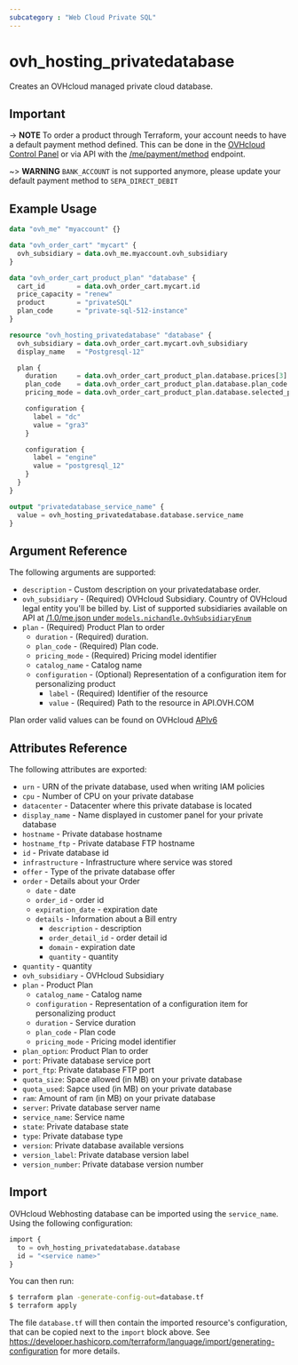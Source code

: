 ```yaml
---
subcategory : "Web Cloud Private SQL"
---
```


# ovh_hosting_privatedatabase

Creates an OVHcloud managed private cloud database.

## Important

-> **NOTE** To order a product through Terraform, your account needs to have a default payment method defined. This can be done in the [OVHcloud Control Panel](https://www.ovh.com/manager/#/dedicated/billing/payment/method) or via API with the [/me/payment/method](https://api.ovh.com/console/#/me/payment/method~GET) endpoint.

~> **WARNING** `BANK_ACCOUNT` is not supported anymore, please update your default payment method to `SEPA_DIRECT_DEBIT`

## Example Usage

```terraform
data "ovh_me" "myaccount" {}

data "ovh_order_cart" "mycart" {
  ovh_subsidiary = data.ovh_me.myaccount.ovh_subsidiary
}

data "ovh_order_cart_product_plan" "database" {
  cart_id        = data.ovh_order_cart.mycart.id
  price_capacity = "renew"
  product        = "privateSQL"
  plan_code      = "private-sql-512-instance"
}

resource "ovh_hosting_privatedatabase" "database" {
  ovh_subsidiary = data.ovh_order_cart.mycart.ovh_subsidiary
  display_name   = "Postgresql-12"

  plan {
    duration     = data.ovh_order_cart_product_plan.database.prices[3].duration
    plan_code    = data.ovh_order_cart_product_plan.database.plan_code
    pricing_mode = data.ovh_order_cart_product_plan.database.selected_price[0].pricing_mode

    configuration {
      label = "dc"
      value = "gra3"
    }

    configuration {
      label = "engine"
      value = "postgresql_12"
    }
  }
}

output "privatedatabase_service_name" {
  value = ovh_hosting_privatedatabase.database.service_name
}
```

## Argument Reference

The following arguments are supported:

* `description` - Custom description on your privatedatabase order.
* `ovh_subsidiary` - (Required) OVHcloud Subsidiary. Country of OVHcloud legal entity you'll be billed by. List of supported subsidiaries available on API at [/1.0/me.json under `models.nichandle.OvhSubsidiaryEnum`](https://eu.api.ovh.com/1.0/me.json)
* `plan` - (Required) Product Plan to order
  * `duration` - (Required) duration.
  * `plan_code` - (Required) Plan code.
  * `pricing_mode` - (Required) Pricing model identifier
  * `catalog_name` - Catalog name
  * `configuration` - (Optional) Representation of a configuration item for personalizing product
    * `label` - (Required) Identifier of the resource
    * `value` - (Required) Path to the resource in API.OVH.COM

Plan order valid values can be found on OVHcloud [APIv6](https://api.ovh.com/console/#/hosting/privateDatabase/availableOrderCapacities~GET)

## Attributes Reference

The following attributes are exported:

* `urn` - URN of the private database, used when writing IAM policies
* `cpu` - Number of CPU on your private database
* `datacenter` - Datacenter where this private database is located
* `display_name` - Name displayed in customer panel for your private database
* `hostname` - Private database hostname
* `hostname_ftp` - Private database FTP hostname
* `id` - Private database id
* `infrastructure` - Infrastructure where service was stored
* `offer` - Type of the private database offer
* `order` - Details about your Order
  * `date` - date
  * `order_id` - order id
  * `expiration_date` - expiration date
  * `details` - Information about a Bill entry
    * `description` - description
    * `order_detail_id` - order detail id
    * `domain` - expiration date
    * `quantity` - quantity
* `quantity` - quantity
* `ovh_subsidiary` - OVHcloud Subsidiary
* `plan` - Product Plan
  * `catalog_name` - Catalog name
  * `configuration` - Representation of a configuration item for personalizing product
  * `duration` - Service duration
  * `plan_code` - Plan code
  * `pricing_mode` - Pricing model identifier
* `plan_option`: Product Plan to order
* `port`: Private database service port
* `port_ftp`: Private database FTP port
* `quota_size`: Space allowed (in MB) on your private database
* `quota_used`: Sapce used (in MB) on your private database
* `ram`: Amount of ram (in MB) on your private database
* `server`: Private database server name
* `service_name`: Service name
* `state`: Private database state
* `type`: Private database type
* `version`: Private database available versions
* `version_label`: Private database version label
* `version_number`: Private database version number

## Import

OVHcloud Webhosting database can be imported using the `service_name`. Using the following configuration:

```terraform
import {
  to = ovh_hosting_privatedatabase.database
  id = "<service name>"
}
```

You can then run:

```bash
$ terraform plan -generate-config-out=database.tf
$ terraform apply
```

The file `database.tf` will then contain the imported resource's configuration, that can be copied next to the `import` block above. See https://developer.hashicorp.com/terraform/language/import/generating-configuration for more details.
